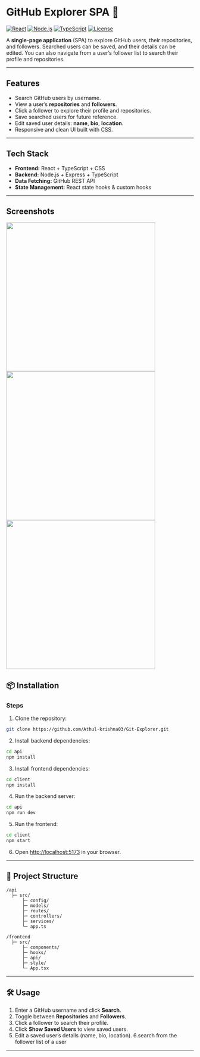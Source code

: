 # GitHub Explorer SPA 🚀

[![React](https://img.shields.io/badge/React-18-blue?logo=react\&logoColor=white)](https://reactjs.org/)
[![Node.js](https://img.shields.io/badge/Node.js-20-green?logo=node.js\&logoColor=white)](https://nodejs.org/)
[![TypeScript](https://img.shields.io/badge/TypeScript-5-blue?logo=typescript\&logoColor=white)](https://www.typescriptlang.org/)
[![License](https://img.shields.io/badge/License-MIT-green)](LICENSE)

A **single-page application** (SPA) to explore GitHub users, their repositories, and followers. Searched users can be saved, and their details can be edited. You can also navigate from a user’s follower list to search their profile and repositories.

---

## Features

* Search GitHub users by username.
* View a user’s **repositories** and **followers**.
* Click a follower to explore their profile and repositories.
* Save searched users for future reference.
* Edit saved user details: **name**, **bio**, **location**.
* Responsive and clean UI built with CSS.

---

## Tech Stack

* **Frontend:** React + TypeScript + CSS
* **Backend:** Node.js + Express + TypeScript
* **Data Fetching:** GitHub REST API
* **State Management:** React state hooks & custom hooks

---

## Screenshots

<p float="left">
  <img src="https://github.com/user-attachments/assets/34271fac-20b3-4908-882d-f448814f816f" width="400" />
  <img src="https://github.com/user-attachments/assets/cafc635f-25f8-4ba2-924e-fe1e4b4977bc" width="400" />
  <img src="https://github.com/user-attachments/assets/130f215c-3bf3-464b-9ea7-0a53b0b67b6f" width="400" />
</p>

## 📦 Installation

### Steps

1. Clone the repository:

```bash
git clone https://github.com/Athul-krishna03/Git-Explorer.git
```

2. Install backend dependencies:

```bash
cd api
npm install
```

3. Install frontend dependencies:

```bash
cd client
npm install
```

4. Run the backend server:

```bash
cd api
npm run dev
```

5. Run the frontend:

```bash
cd client
npm start
```

6. Open [http://localhost:5173](http://localhost:5173) in your browser.

---

## 📂 Project Structure

```
/api
  ├─ src/
      ├─ config/
      ├─ models/
      ├─ routes/
      ├─ controllers/
      ├─ services/
      └─ app.ts

/frontend
  ├─ src/
      ├─ components/
      ├─ hooks/
      ├─ api/
      ├─ style/
      └─ App.tsx
```

---

## 🛠 Usage

1. Enter a GitHub username and click **Search**.
2. Toggle between **Repositories** and **Followers**.
3. Click a follower to search their profile.
4. Click **Show Saved Users** to view saved users.
5. Edit a saved user’s details (name, bio, location).
6.search from the follower list of a user


---

